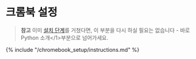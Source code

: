 # 크롬북 설정

> **참고** 이미 [설치 단계](../installation/README.md)를 거쳤다면, 이 부분을 다시 하실 필요는 없습니다 - 바로 Python 소개</1>부분으로 넘어가세요.</p> </blockquote> 
> 
> {% include "/chromebook_setup/instructions.md" %}